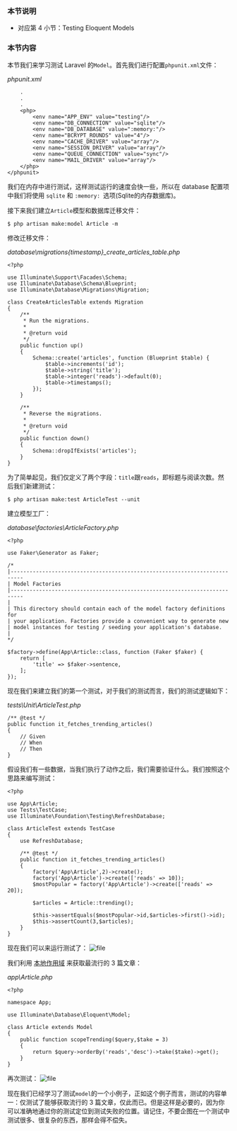 ### 本节说明
* 对应第 4 小节：Testing Eloquent Models

### 本节内容
本节我们来学习测试 Laravel 的`Model`。首先我们进行配置`phpunit.xml`文件：

*phpunit.xml*
```
	.
	.
	.
	<php>
        <env name="APP_ENV" value="testing"/>
        <env name="DB_CONNECTION" value="sqlite"/>
        <env name="DB_DATABASE" value=":memory:"/>
        <env name="BCRYPT_ROUNDS" value="4"/>
        <env name="CACHE_DRIVER" value="array"/>
        <env name="SESSION_DRIVER" value="array"/>
        <env name="QUEUE_CONNECTION" value="sync"/>
        <env name="MAIL_DRIVER" value="array"/>
    </php>
</phpunit>
```
我们在内存中进行测试，这样测试运行的速度会快一些，所以在 database 配置项中我们将使用 `sqlite` 和 `:memory: `选项(Sqlite的内存数据库)。

接下来我们建立`Article`模型和数据库迁移文件：
```
$ php artisan make:model Article -m
```
修改迁移文件：

*database\migrations\{timestamp}_create_articles_table.php*
```
<?php

use Illuminate\Support\Facades\Schema;
use Illuminate\Database\Schema\Blueprint;
use Illuminate\Database\Migrations\Migration;

class CreateArticlesTable extends Migration
{
    /**
     * Run the migrations.
     *
     * @return void
     */
    public function up()
    {
        Schema::create('articles', function (Blueprint $table) {
            $table->increments('id');
            $table->string('title');
            $table->integer('reads')->default(0);
            $table->timestamps();
        });
    }

    /**
     * Reverse the migrations.
     *
     * @return void
     */
    public function down()
    {
        Schema::dropIfExists('articles');
    }
}

```
为了简单起见，我们仅定义了两个字段：`title`跟`reads`，即标题与阅读次数。然后我们新建测试：
```
$ php artisan make:test ArticleTest --unit
```
建立模型工厂：

*database\factories\ArticleFactory.php*
```
<?php

use Faker\Generator as Faker;

/*
|--------------------------------------------------------------------------
| Model Factories
|--------------------------------------------------------------------------
|
| This directory should contain each of the model factory definitions for
| your application. Factories provide a convenient way to generate new
| model instances for testing / seeding your application's database.
|
*/

$factory->define(App\Article::class, function (Faker $faker) {
    return [
        'title' => $faker->sentence,
    ];
});

```
现在我们来建立我们的第一个测试，对于我们的测试而言，我们的测试逻辑如下：

*tests\Unit\ArticleTest.php*
```
/** @test */
public function it_fetches_trending_articles()
{
    // Given
    // When
    // Then
}
```
假设我们有一些数据，当我们执行了动作之后，我们需要验证什么。我们按照这个思路来编写测试：
```
<?php

use App\Article;
use Tests\TestCase;
use Illuminate\Foundation\Testing\RefreshDatabase;

class ArticleTest extends TestCase
{
    use RefreshDatabase;

    /** @test */
    public function it_fetches_trending_articles()
    {
        factory('App\Article',2)->create();
        factory('App\Article')->create(['reads' => 10]);
        $mostPopular = factory('App\Article')->create(['reads' => 20]);

        $articles = Article::trending();

        $this->assertEquals($mostPopular->id,$articles->first()->id);
		$this->assertCount(3,$articles);
    }
}
```
现在我们可以来运行测试了：
![file](https://lccdn.phphub.org/uploads/images/201810/19/19192/G9F8ZkCbG5.png?imageView2/2/w/1240/h/0)

我们利用 [本地作用域](https://laravel-china.org/docs/laravel/5.7/eloquent/2294#local-scopes) 来获取最流行的 3 篇文章：

*app\Article.php*
```
<?php

namespace App;

use Illuminate\Database\Eloquent\Model;

class Article extends Model
{
    public function scopeTrending($query,$take = 3)
    {
        return $query->orderBy('reads','desc')->take($take)->get();
    }
}

```
再次测试：
![file](https://lccdn.phphub.org/uploads/images/201810/19/19192/bIhX32iLB6.png?imageView2/2/w/1240/h/0)

现在我们已经学习了测试`model`的一个小例子，正如这个例子而言，测试的内容单一：仅测试了能够获取流行的 3 篇文章，仅此而已。但是这样是必要的，因为你可以准确地通过你的测试定位到测试失败的位置。请记住，不要企图在一个测试中测试很多、很复杂的东西，那样会得不偿失。